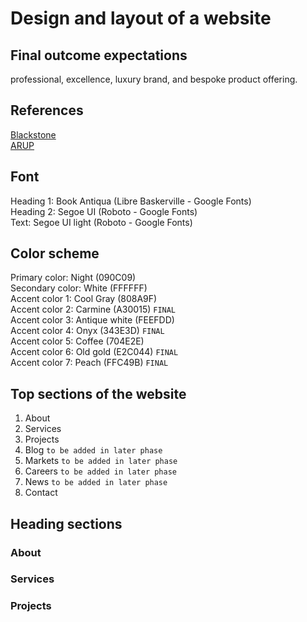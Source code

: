 # Design and layout of a website
## Final outcome expectations
professional, excellence, luxury brand, and bespoke product offering.
## References
[Blackstone](https://www.blackstone.com/) <br>
[ARUP](https://www.arup.com/)
## Font
Heading 1: Book Antiqua (Libre Baskerville - Google Fonts) <br>
Heading 2: Segoe UI (Roboto - Google Fonts) <br>
Text: Segoe UI light (Roboto - Google Fonts)
## Color scheme
Primary color: Night (090C09) <br>
Secondary color: White (FFFFFF) <br>
Accent color 1: Cool Gray (808A9F) <br>
Accent color 2: Carmine (A30015) `FINAL`<br>
Accent color 3: Antique white (FEEFDD) <br>
Accent color 4: Onyx (343E3D) `FINAL`<br>
Accent color 5: Coffee (704E2E) <br>
Accent color 6: Old gold (E2C044) `FINAL`<br>
Accent color 7: Peach (FFC49B) `FINAL`<br>
## Top sections of the website
1. About
2. Services
3. Projects
4. Blog `to be added in later phase`
5. Markets `to be added in later phase`
6. Careers `to be added in later phase`
7. News `to be added in later phase`
8. Contact
## Heading sections
### About
### Services
### Projects
